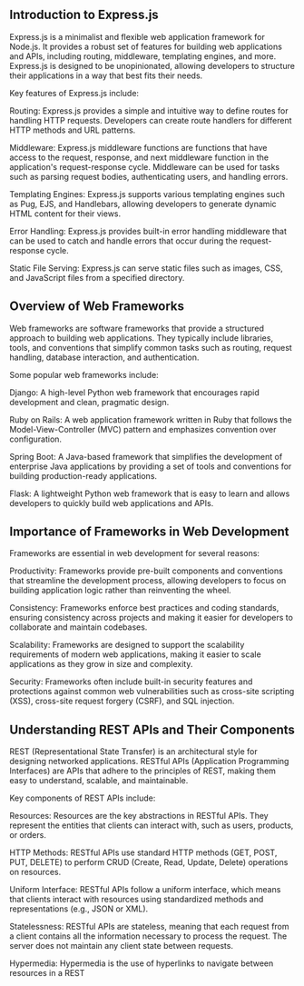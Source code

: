 ## Introduction to Express.js

Express.js is a minimalist and flexible web application framework for Node.js. It provides a robust set of features for building web applications and APIs, including routing, middleware, templating engines, and more. Express.js is designed to be unopinionated, allowing developers to structure their applications in a way that best fits their needs.

Key features of Express.js include:

Routing: Express.js provides a simple and intuitive way to define routes for handling HTTP requests. Developers can create route handlers for different HTTP methods and URL patterns.

Middleware: Express.js middleware functions are functions that have access to the request, response, and next middleware function in the application's request-response cycle. Middleware can be used for tasks such as parsing request bodies, authenticating users, and handling errors.

Templating Engines: Express.js supports various templating engines such as Pug, EJS, and Handlebars, allowing developers to generate dynamic HTML content for their views.

Error Handling: Express.js provides built-in error handling middleware that can be used to catch and handle errors that occur during the request-response cycle.

Static File Serving: Express.js can serve static files such as images, CSS, and JavaScript files from a specified directory.

## Overview of Web Frameworks

Web frameworks are software frameworks that provide a structured approach to building web applications. They typically include libraries, tools, and conventions that simplify common tasks such as routing, request handling, database interaction, and authentication.

Some popular web frameworks include:

Django: A high-level Python web framework that encourages rapid development and clean, pragmatic design.

Ruby on Rails: A web application framework written in Ruby that follows the Model-View-Controller (MVC) pattern and emphasizes convention over configuration.

Spring Boot: A Java-based framework that simplifies the development of enterprise Java applications by providing a set of tools and conventions for building production-ready applications.

Flask: A lightweight Python web framework that is easy to learn and allows developers to quickly build web applications and APIs.

## Importance of Frameworks in Web Development

Frameworks are essential in web development for several reasons:

Productivity: Frameworks provide pre-built components and conventions that streamline the development process, allowing developers to focus on building application logic rather than reinventing the wheel.

Consistency: Frameworks enforce best practices and coding standards, ensuring consistency across projects and making it easier for developers to collaborate and maintain codebases.

Scalability: Frameworks are designed to support the scalability requirements of modern web applications, making it easier to scale applications as they grow in size and complexity.

Security: Frameworks often include built-in security features and protections against common web vulnerabilities such as cross-site scripting (XSS), cross-site request forgery (CSRF), and SQL injection.

## Understanding REST APIs and Their Components

REST (Representational State Transfer) is an architectural style for designing networked applications. RESTful APIs (Application Programming Interfaces) are APIs that adhere to the principles of REST, making them easy to understand, scalable, and maintainable.

Key components of REST APIs include:

Resources: Resources are the key abstractions in RESTful APIs. They represent the entities that clients can interact with, such as users, products, or orders.

HTTP Methods: RESTful APIs use standard HTTP methods (GET, POST, PUT, DELETE) to perform CRUD (Create, Read, Update, Delete) operations on resources.

Uniform Interface: RESTful APIs follow a uniform interface, which means that clients interact with resources using standardized methods and representations (e.g., JSON or XML).

Statelessness: RESTful APIs are stateless, meaning that each request from a client contains all the information necessary to process the request. The server does not maintain any client state between requests.

Hypermedia: Hypermedia is the use of hyperlinks to navigate between resources in a REST
